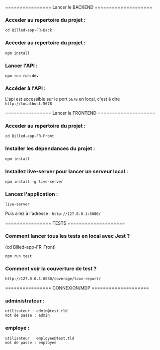================ Lancer le BACKEND ====================

### Acceder au repertoire du projet :

```
cd Billed-app-FR-Back
```

### Acceder au repertoire du projet :

```
npm install
```

### Lancer l'API :

```
npm run run:dev
```

### Accéder à l'API :

L'api est accessible sur le port `5678` en local, c'est à dire `http://localhost:5678`

================ Lancer le FRONTEND ====================

### Acceder au repertoire du projet :

```
cd Billed-app-FR-Front
```

### Installer les dépendances du projet :

```
npm install
```

### Installez live-server pour lancer un serveur local :

```
npm install -g live-server
```

### Lancez l'application :

```
live-server
```

Puis allez à l'adresse : `http://127.0.0.1:8080/`

================ TESTS ====================

### Comment lancer tous les tests en local avec Jest ?

(cd Billed-app-FR-Front)

```
npm run test
```

### Comment voir la couverture de test ?

`http://127.0.0.1:8080/coverage/lcov-report/`

================ CONNEXION/MDP ====================

### administrateur :

```
utilisateur : admin@test.tld
mot de passe : admin
```

### employé :

```
utilisateur : employee@test.tld
mot de passe : employee
```
